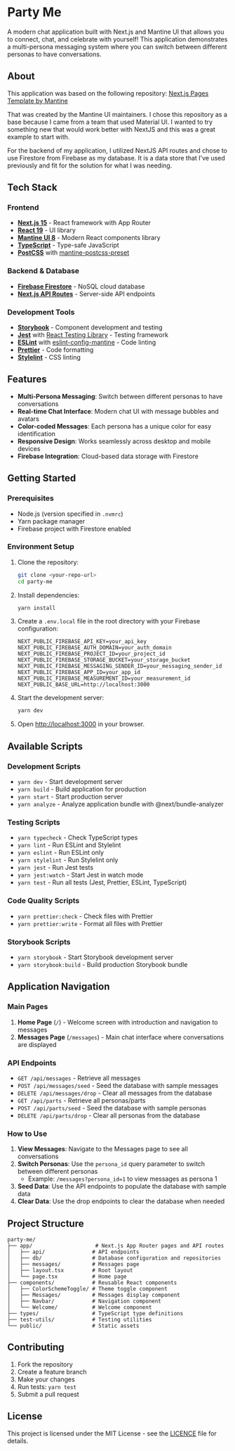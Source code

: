# Party Me

A modern chat application built with Next.js and Mantine UI that allows you to connect, chat, and celebrate with yourself! This application demonstrates a multi-persona messaging system where you can switch between different personas to have conversations.

## About

This application was based on the following repository:
[Next.js Pages Template by Mantine](https://github.com/mantinedev/next-pages-template)

That was created by the Mantine UI maintainers. I chose this repository as a base because I came from a team that used Material UI. I wanted to try something new that would work better with NextJS and this was a great example to start with.

For the backend of my application, I utilized NextJS API routes and chose to use Firestore from Firebase as my database. It is a data store that I've used previously and fit for the solution for what I was needing.

## Tech Stack

### Frontend
- **[Next.js 15](https://nextjs.org/)** - React framework with App Router
- **[React 19](https://react.dev/)** - UI library
- **[Mantine UI 8](https://mantine.dev/)** - Modern React components library
- **[TypeScript](https://www.typescriptlang.org/)** - Type-safe JavaScript
- **[PostCSS](https://postcss.org/)** with [mantine-postcss-preset](https://mantine.dev/styles/postcss-preset)

### Backend & Database
- **[Firebase Firestore](https://firebase.google.com/docs/firestore)** - NoSQL cloud database
- **[Next.js API Routes](https://nextjs.org/docs/app/building-your-application/routing/route-handlers)** - Server-side API endpoints

### Development Tools
- **[Storybook](https://storybook.js.org/)** - Component development and testing
- **[Jest](https://jestjs.io/)** with [React Testing Library](https://testing-library.com/docs/react-testing-library/intro) - Testing framework
- **[ESLint](https://eslint.org/)** with [eslint-config-mantine](https://github.com/mantinedev/eslint-config-mantine) - Code linting
- **[Prettier](https://prettier.io/)** - Code formatting
- **[Stylelint](https://stylelint.io/)** - CSS linting

## Features

- **Multi-Persona Messaging**: Switch between different personas to have conversations
- **Real-time Chat Interface**: Modern chat UI with message bubbles and avatars
- **Color-coded Messages**: Each persona has a unique color for easy identification
- **Responsive Design**: Works seamlessly across desktop and mobile devices
- **Firebase Integration**: Cloud-based data storage with Firestore

## Getting Started

### Prerequisites

- Node.js (version specified in `.nvmrc`)
- Yarn package manager
- Firebase project with Firestore enabled

### Environment Setup

1. Clone the repository:
   ```bash
   git clone <your-repo-url>
   cd party-me
   ```

2. Install dependencies:
   ```bash
   yarn install
   ```

3. Create a `.env.local` file in the root directory with your Firebase configuration:
   ```env
   NEXT_PUBLIC_FIREBASE_API_KEY=your_api_key
   NEXT_PUBLIC_FIREBASE_AUTH_DOMAIN=your_auth_domain
   NEXT_PUBLIC_FIREBASE_PROJECT_ID=your_project_id
   NEXT_PUBLIC_FIREBASE_STORAGE_BUCKET=your_storage_bucket
   NEXT_PUBLIC_FIREBASE_MESSAGING_SENDER_ID=your_messaging_sender_id
   NEXT_PUBLIC_FIREBASE_APP_ID=your_app_id
   NEXT_PUBLIC_FIREBASE_MEASUREMENT_ID=your_measurement_id
   NEXT_PUBLIC_BASE_URL=http://localhost:3000
   ```

4. Start the development server:
   ```bash
   yarn dev
   ```

5. Open [http://localhost:3000](http://localhost:3000) in your browser.

## Available Scripts

### Development Scripts
- `yarn dev` - Start development server
- `yarn build` - Build application for production
- `yarn start` - Start production server
- `yarn analyze` - Analyze application bundle with @next/bundle-analyzer

### Testing Scripts
- `yarn typecheck` - Check TypeScript types
- `yarn lint` - Run ESLint and Stylelint
- `yarn eslint` - Run ESLint only
- `yarn stylelint` - Run Stylelint only
- `yarn jest` - Run Jest tests
- `yarn jest:watch` - Start Jest in watch mode
- `yarn test` - Run all tests (Jest, Prettier, ESLint, TypeScript)

### Code Quality Scripts
- `yarn prettier:check` - Check files with Prettier
- `yarn prettier:write` - Format all files with Prettier

### Storybook Scripts
- `yarn storybook` - Start Storybook development server
- `yarn storybook:build` - Build production Storybook bundle

## Application Navigation

### Main Pages

1. **Home Page** (`/`) - Welcome screen with introduction and navigation to messages
2. **Messages Page** (`/messages`) - Main chat interface where conversations are displayed

### API Endpoints

- `GET /api/messages` - Retrieve all messages
- `POST /api/messages/seed` - Seed the database with sample messages
- `DELETE /api/messages/drop` - Clear all messages from the database
- `GET /api/parts` - Retrieve all personas/parts
- `POST /api/parts/seed` - Seed the database with sample personas
- `DELETE /api/parts/drop` - Clear all personas from the database

### How to Use

1. **View Messages**: Navigate to the Messages page to see all conversations
2. **Switch Personas**: Use the `persona_id` query parameter to switch between different personas
   - Example: `/messages?persona_id=1` to view messages as persona 1
3. **Seed Data**: Use the API endpoints to populate the database with sample data
4. **Clear Data**: Use the drop endpoints to clear the database when needed

## Project Structure

```
party-me/
├── app/                    # Next.js App Router pages and API routes
│   ├── api/               # API endpoints
│   ├── db/                # Database configuration and repositories
│   ├── messages/          # Messages page
│   ├── layout.tsx         # Root layout
│   └── page.tsx           # Home page
├── components/            # Reusable React components
│   ├── ColorSchemeToggle/ # Theme toggle component
│   ├── Messages/          # Messages display component
│   ├── Navbar/            # Navigation component
│   └── Welcome/           # Welcome component
├── types/                 # TypeScript type definitions
├── test-utils/            # Testing utilities
└── public/                # Static assets
```

## Contributing

1. Fork the repository
2. Create a feature branch
3. Make your changes
4. Run tests: `yarn test`
5. Submit a pull request

## License

This project is licensed under the MIT License - see the [LICENCE](LICENCE) file for details.
